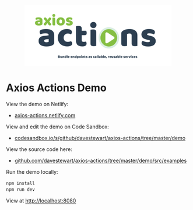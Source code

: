 <p align="center"><img src="src/core/assets/logo-text.png" width="80%"></p>

# Axios Actions Demo

View the demo on Netlify:

- [axios-actions.netlify.com](https://axios-actions.netlify.com)

View and edit the demo on Code Sandbox:

- [codesandbox.io/s/github/davestewart/axios-actions/tree/master/demo](https://codesandbox.io/s/github/davestewart/axios-actions/tree/master/demo)

View the source code here:

- [github.com/davestewart/axios-actions/tree/master/demo/src/examples](https://github.com/davestewart/axios-actions/tree/master/demo/src/examples)

Run the demo locally:

```bash
npm install
npm run dev
```

View at [http://localhost:8080](http://localhost:8080)
